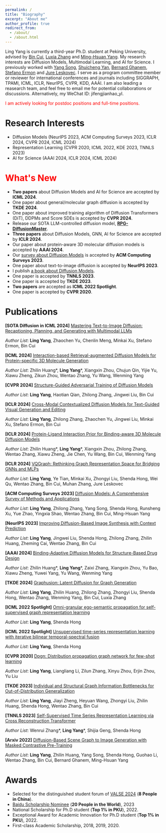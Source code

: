 ```yaml
---
permalink: /
title: "Biography"
excerpt: "About me"
author_profile: true
redirect_from: 
  - /about/
  - /about.html
---
```


Ling Yang is currently a third-year Ph.D. student at Peking University, advised by [Bin Cui](https://cuibinpku.github.io/), [Luxia Zhang](https://scholar.google.com/citations?user=qvRlo5wAAAAJ&hl=en) and [Ming-Hsuan Yang](https://scholar.google.com/citations?user=p9-ohHsAAAAJ&hl=zh-CN). My research interests are Diffusion Models, Multimodal Learning, and AI for Science. I previously worked with [Yang Song](https://yang-song.net/), [Shuicheng Yan](https://scholar.google.com.hk/citations?user=DNuiPHwAAAAJ&hl=zh-CN), [Bernard Ghanem](https://scholar.google.com/citations?user=rVsGTeEAAAAJ&hl=zh-CN), [Stefano Ermon](https://scholar.google.com/citations?user=ogXTOZ4AAAAJ&hl=en) and [Jure Leskovec](https://scholar.google.com/citations?user=Q_kKkIUAAAAJ&hl=zh-CN). I serve as a program committee member or reviewer for international conferences and journals including SIGGRAPH, TPAMI, ICML, ICLR, NeurIPS, CVPR, KDD, AAAI. I am also leading a reasearch team, and feel free to email me for potential collaborations or discussions. Alternatively, my WeChat ID: jifengjianhao_yl.

<font color=red> I am actively looking for postdoc positions and full-time positions. </font>  

# Research Interests
* Diffusion Models (NeurIPS 2023, ACM Computing Surveys 2023, ICLR 2024, CVPR 2024, ICML 2024)
* Representation Learning (CVPR 2020, ICML 2022, KDE 2023, TNNLS 2023)
* AI for Science (AAAI 2024, ICLR 2024, ICML 2024)

# <font color=red> What's New </font>
* **Two papers** about Diffusion Models and AI for Science are accepted by **ICML 2024**.
* One paper about general/molecular graph diffusion is accepted by **TKDE 2024**.
* One paper about improved training algorithm of Diffusion Transformers (DiT), DDPMs and Score SDEs is accepted by **CVPR 2024**.
* Release our SOTA LLM-controlled diffusion model, [**RPG-DiffusionMaster**](https://arxiv.org/abs/2401.11708).
* **Three papers** about Diffusion Models, GNN, AI for Science are accepted by **ICLR 2024**.
* Our paper about protein-aware 3D molecular diffusion models is accepted by **AAAI 2024**.
* Our [survey about Diffusion Models](https://arxiv.org/abs/2209.00796) is accepted by **ACM Computing Surveys 2023**.
* One paper about text-to-image diffusion is accepted by **NeurIPS 2023**.
* I publish [a book about Diffusion Models](https://item.m.jd.com/product/14075554.html).
* One paper is accepted by **TNNLS 2023**.
* One paper is accepted by **TKDE 2023**.
* **Two papers** are accepted as **ICML 2022 Spotlight**.
* One paper is accepted by **CVPR 2020**.

# Publications

**[SOTA Diffusion in ICML 2024]** [Mastering Text-to-Image Diffusion: Recaptioning, Planning, and Generating with Multimodal LLMs](https://arxiv.org/abs/2401.11708)

*Author List*: **Ling Yang**, Zhaochen Yu, Chenlin Meng, Minkai Xu, Stefano Ermon, Bin Cui

**[ICML 2024]** [Interaction-based Retrieval-augmented Diffusion Models for Protein-specific 3D Molecule Generation](https://openreview.net/forum?id=FWsGuAFn3n)

*Author List*: Zhilin Huang\*, **Ling Yang**\*, Xiangxin Zhou, Chujun Qin, Yijie Yu, Xiawu Zheng, Zikun Zhou, Wentao Zhang, Yu Wang, Wenming Yang

**[CVPR 2024]** [Structure-Guided Adversarial Training of Diffusion Models](https://arxiv.org/abs/2402.17563)

*Author List*: **Ling Yang**, Haotian Qian, Zhilong Zhang, Jingwei Liu, Bin Cui

**[ICLR 2024]** [Cross-Modal Contextualized Diffusion Models for Text-Guided Visual Generation and Editing](https://openreview.net/forum?id=nFMS6wF2xq)

*Author List*: **Ling Yang**, Zhilong Zhang, Zhaochen Yu, Jingwei Liu, Minkai Xu, Stefano Ermon, Bin Cui

**[ICLR 2024]** [Protein-Ligand Interaction Prior for Binding-aware 3D Molecule Diffusion Models](https://openreview.net/forum?id=qH9nrMNTIW)

*Author List*: Zhilin Huang\*, **Ling Yang**\*, Xiangxin Zhou, Zhilong Zhang, Wentao Zhang, Xiawu Zheng, Jie Chen, Yu Wang, Bin Cui, Wenming Yang

**[ICLR 2024]** [VQGraph: Rethinking Graph Representation Space for Bridging GNNs and MLPs](https://openreview.net/forum?id=h6Tz85BqRI)

*Author List*: **Ling Yang**, Ye Tian, Minkai Xu, Zhongyi Liu, Shenda Hong, Wei Qu, Wentao Zhang, Bin Cui, Muhan Zhang, Jure Leskovec

**[ACM Computing Surveys 2023]** [Diffusion Models: A Comprehensive Survey of Methods and Applications](https://arxiv.org/abs/2209.00796)

*Author List*: **Ling Yang**, Zhilong Zhang, Yang Song, Shenda Hong, Runsheng Xu, Yue Zhao, Yingxia Shao, Wentao Zhang, Bin Cui, Ming-Hsuan Yang

**[NeurIPS 2023]** [Improving Diffusion-Based Image Synthesis with Context Prediction](https://openreview.net/forum?id=wRhLd65bDt)

*Author List*: **Ling Yang**, Jingwei Liu, Shenda Hong, Zhilong Zhang, Zhilin Huang, Zheming Cai, Wentao Zhang, Bin Cui

**[AAAI 2024]** [Binding-Adaptive Diffusion Models for Structure-Based Drug Design](https://github.com/YangLing0818/BindDM)

*Author List*: Zhilin Huang\*, **Ling Yang**\*, Zaixi Zhang, Xiangxin Zhou, Yu Bao, Xiawu Zheng, Yuwei Yang, Yu Wang, Wenming Yang

**[TKDE 2024]** [Graphusion: Latent Diffusion for Graph Generation](https://ieeexplore.ieee.org/document/10508504)

*Author List*: **Ling Yang**, Zhilin Huang, Zhilong Zhang, Zhongyi Liu, Shenda Hong, Wentao Zhang, Wenming Yang, Bin Cui, Luxia Zhang

**[ICML 2022 Spotlight]** [Omni-granular ego-semantic propagation for self-supervised graph representation learning](https://proceedings.mlr.press/v162/yang22d.html)

*Author List*: **Ling Yang**, Shenda Hong

**[ICML 2022 Spotlight]** [Unsupervised time-series representation learning with iterative bilinear temporal-spectral fusion](https://proceedings.mlr.press/v162/yang22e.html)

*Author List*: **Ling Yang**, Shenda Hong

**[CVPR 2020]** [Dpgn: Distribution propagation graph network for few-shot learning](http://openaccess.thecvf.com/content_CVPR_2020/html/Yang_DPGN_Distribution_Propagation_Graph_Network_for_Few-Shot_Learning_CVPR_2020_paper.html)

*Author List*: **Ling Yang**, Liangliang Li, Zilun Zhang, Xinyu Zhou, Erjin Zhou, Yu Liu 


**[TKDE 2023]** [Individual and Structural Graph Information Bottlenecks for Out-of-Distribution Generalization](https://ieeexplore.ieee.org/abstract/document/10168296/)

*Author List*: **Ling Yang**, Jiayi Zheng, Heyuan Wang, Zhongyi Liu, Zhilin Huang, Shenda Hong, Wentao Zhang, Bin Cui


**[TNNLS 2023]** [Self-Supervised Time Series Representation Learning via Cross Reconstruction Transformer](https://arxiv.org/abs/2205.09928)

*Author List*: Wenrui Zhang\*, **Ling Yang**\*, Shijia Geng, Shenda Hong

**[Arxiv 2022]** [Diffusion-Based Scene Graph to Image Generation with Masked Contrastive Pre-Training](https://arxiv.org/abs/2211.11138)

*Author List*: **Ling Yang**, Zhilin Huang, Yang Song, Shenda Hong, Guohao Li, Wentao Zhang, Bin Cui, Bernard Ghanem, Ming-Hsuan Yang



# Awards
* Selected for the distinguished student forum of [VALSE 2024](https://valser.org/2024/#/program) (**8 People in China**).
* [Baidu Scholarship Nominee](http://scholarship.baidu.com/) (**20 People in the World**), 2023
* National Scholarship for Ph.D student (**Top 1% in PKU**), 2022.
* Exceptional Award for Academic Innovation for Ph.D student (**Top 1% in PKU**), 2022.
* First-class Academic Scholarship, 2018, 2019, 2020.


 

 
